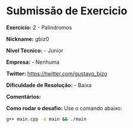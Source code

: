 # Submissão de Exercicio

**Exercicio:** 2 - Palindromos

**Nickname:** gbiz0 

**Nível Técnico:** - Junior

**Empresa:** - Nenhuma

**Twitter:** https://twitter.com/gustavo_bizo

**Dificuldade de Resolução:** - Baixa

**Comentários:**

**Como rodar o desafio:**
Use o comando abaixo: 
```bash
g++ main.cpp -o main && ./main
```
